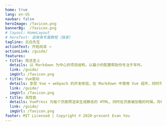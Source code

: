```yaml
---
home: true
lang: en-US
navbar: false
heroImage: /favicon.png
bannerBg:  /favicon.png
# layout: HomeLayout
# heroText: 梁爽爽专属教程（独家）
tagline: 云白先生
actionText: 开始阅读 →
actionLink: /guide/
features:
- title: 简洁至上
  details: 以 Markdown 为中心的项目结构，以最少的配置帮助你专注于写作。
  link: /guide/
  imgUrl: /favicon.png
- title: Vue驱动
  details: 享受 Vue + webpack 的开发体验，在 Markdown 中使用 Vue 组件，同时可以使用 Vue 来开发自定义主题。
  link: /guide/
  imgUrl: /favicon.png
- title: 高性能
  details: VuePress 为每个页面预渲染生成静态的 HTML，同时在页面被加载的时候，将作为 SPA 运行。
  link: /guide/
  imgUrl: /favicon.png
footer: MIT Licensed | Copyright © 2020-present Evan You
---
```


